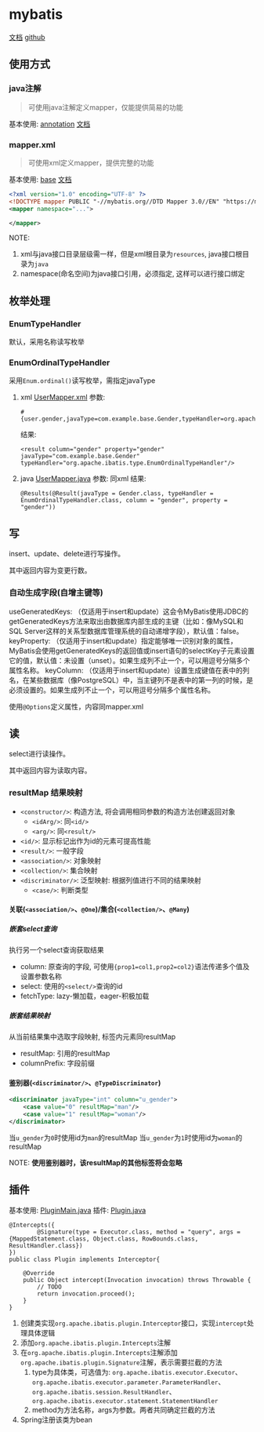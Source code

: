# mybatis
[文档](https://mybatis.org/mybatis-3/zh_CN/index.html)
[github](https://github.com/baomidou/mybatis-3)

## 使用方式
### java注解
> 可使用java注解定义mapper，仅能提供简易的功能

基本使用: [annotation](src/main/java/com/example/annotation/AnnotationMain.java)
[文档](https://mybatis.org/mybatis-3/zh_CN/java-api.html)

### mapper.xml
> 可使用xml定义mapper，提供完整的功能

基本使用: [base](src/main/java/com/example/base/BaseMain.java)
[文档](https://mybatis.org/mybatis-3/zh_CN/sqlmap-xml.html)

```xml
<?xml version="1.0" encoding="UTF-8" ?>
<!DOCTYPE mapper PUBLIC "-//mybatis.org//DTD Mapper 3.0//EN" "https://mybatis.org/dtd/mybatis-3-mapper.dtd">
<mapper namespace="...">

</mapper>
```

NOTE:
1. xml与java接口目录层级需一样，但是xml根目录为`resources`, java接口根目录为`java`
2. namespace(命名空间)为java接口引用，必须指定, 这样可以进行接口绑定

## 枚举处理
### EnumTypeHandler
默认，采用名称读写枚举
### EnumOrdinalTypeHandler
采用`Enum.ordinal()`读写枚举，需指定javaType
1. xml [UserMapper.xml](src/main/resources/com/example/base/UserMapper.xml)
   参数: 
   ```
   #{user.gender,javaType=com.example.base.Gender,typeHandler=org.apache.ibatis.type.EnumOrdinalTypeHandler}
   ```
   结果: 
    ```
   <result column="gender" property="gender" javaType="com.example.base.Gender" typeHandler="org.apache.ibatis.type.EnumOrdinalTypeHandler"/>
   ```
2. java [UserMapper.java](src/main/java/com/example/annotation/UserMapper.java)
   参数: 同xml
   结果:
   ```
   @Results(@Result(javaType = Gender.class, typeHandler = EnumOrdinalTypeHandler.class, column = "gender", property = "gender"))
   ```

## 写
insert、update、delete进行写操作。

其中返回内容为变更行数。

### 自动生成字段(自增主键等)
useGeneratedKeys: （仅适用于insert和update）这会令MyBatis使用JDBC的getGeneratedKeys方法来取出由数据库内部生成的主键（比如：像MySQL和SQL Server这样的关系型数据库管理系统的自动递增字段），默认值：false。
keyProperty: （仅适用于insert和update）指定能够唯一识别对象的属性，MyBatis会使用getGeneratedKeys的返回值或insert语句的selectKey子元素设置它的值，默认值：未设置（unset）。如果生成列不止一个，可以用逗号分隔多个属性名称。
keyColumn: （仅适用于insert和update）设置生成键值在表中的列名，在某些数据库（像PostgreSQL）中，当主键列不是表中的第一列的时候，是必须设置的。如果生成列不止一个，可以用逗号分隔多个属性名称。

使用`@Options`定义属性，内容同mapper.xml

## 读
select进行读操作。

其中返回内容为读取内容。

### resultMap 结果映射
- `<constructor/>`: 构造方法, 将会调用相同参数的构造方法创建返回对象
    - `<idArg/>`: 同`<id/>`
    - `<arg/>`: 同`<result/>`
- `<id/>`: 显示标记出作为id的元素可提高性能
- `<result/>`: 一般字段
- `<association/>`: 对象映射
- `<collection/>`: 集合映射
- `<discriminator/>`: 泛型映射: 根据列值进行不同的结果映射
    - `<case/>`: 判断类型

#### 关联(`<association/>`、`@One`)/集合(`<collection/>`、`@Many`)
##### 嵌套select查询
执行另一个select查询获取结果
- column: 原查询的字段, 可使用`{prop1=col1,prop2=col2}`语法传递多个值及设置参数名称
- select: 使用的`<select/>`查询的id
- fetchType: lazy-懒加载，eager-积极加载

##### 嵌套结果映射
从当前结果集中选取字段映射, 标签内元素同resultMap
- resultMap: 引用的resultMap
- columnPrefix: 字段前缀

#### 鉴别器(`<discriminator/>`、`@TypeDiscriminator`)
```xml
<discriminator javaType="int" column="u_gender">
    <case value="0" resultMap="man"/>
    <case value="1" resultMap="woman"/>
</discriminator>
```
当`u_gender`为`0`时使用id为`man`的resultMap
当`u_gender`为`1`时使用id为`woman`的resultMap

NOTE:
**使用鉴别器时，该resultMap的其他标签将会忽略**

## 插件
基本使用: [PluginMain.java](src/main/java/com/example/plugin/PluginMain.java)
插件: [Plugin.java](src/main/java/com/example/plugin/Plugin.java)

```
@Intercepts({
        @Signature(type = Executor.class, method = "query", args = {MappedStatement.class, Object.class, RowBounds.class, ResultHandler.class})
})
public class Plugin implements Interceptor{

    @Override
    public Object intercept(Invocation invocation) throws Throwable {
        // TODO
        return invocation.proceed();
    }
}
```
1. 创建类实现`org.apache.ibatis.plugin.Interceptor`接口，实现`intercept`处理具体逻辑
2. 添加`org.apache.ibatis.plugin.Intercepts`注解
3. 在`org.apache.ibatis.plugin.Intercepts`注解添加`org.apache.ibatis.plugin.Signature`注解，表示需要拦截的方法
   1. type为具体类，可选值为: `org.apache.ibatis.executor.Executor`、`org.apache.ibatis.executor.parameter.ParameterHandler`、`org.apache.ibatis.session.ResultHandler`、`org.apache.ibatis.executor.statement.StatementHandler`
   2. method为方法名称，args为参数。两者共同确定拦截的方法
4. Spring注册该类为bean

